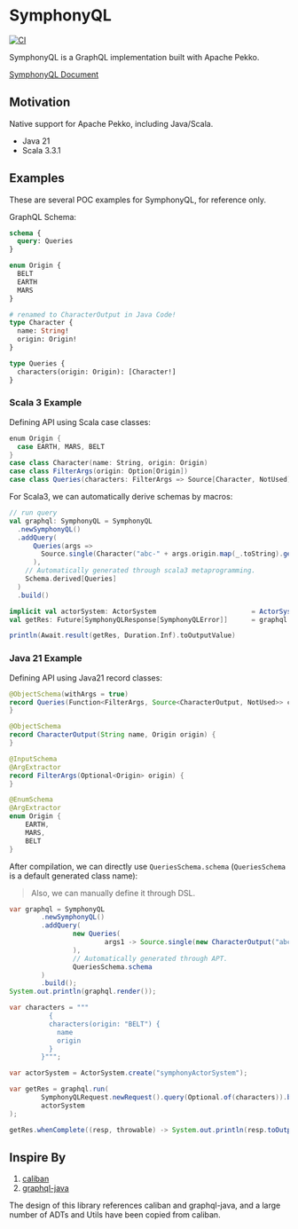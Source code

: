 # SymphonyQL

[![CI][Badge-CI]][Link-CI]

[Badge-CI]: https://github.com/SymphonyQL/SymphonyQL/actions/workflows/ScalaCI.yml/badge.svg
[Link-CI]: https://github.com/SymphonyQL/SymphonyQL/actions

SymphonyQL is a GraphQL implementation built with Apache Pekko.

[SymphonyQL Document](https://SymphonyQL.github.io/SymphonyQL)

## Motivation

Native support for Apache Pekko, including Java/Scala.

- Java 21
- Scala 3.3.1

## Examples

These are several POC examples for SymphonyQL, for reference only.

GraphQL Schema:
```graphql
schema {
  query: Queries
}

enum Origin {
  BELT
  EARTH
  MARS
}

# renamed to CharacterOutput in Java Code!
type Character {
  name: String!
  origin: Origin!
}

type Queries {
  characters(origin: Origin): [Character!]
}
```

### Scala 3 Example

Defining API using Scala case classes:
```scala 3
enum Origin {
  case EARTH, MARS, BELT
}
case class Character(name: String, origin: Origin)
case class FilterArgs(origin: Option[Origin])
case class Queries(characters: FilterArgs => Source[Character, NotUsed])
```

For Scala3, we can automatically derive schemas by macros:
```scala 3
// run query
val graphql: SymphonyQL = SymphonyQL
  .newSymphonyQL()
  .addQuery(
      Queries(args =>
        Source.single(Character("abc-" + args.origin.map(_.toString).getOrElse(""), args.origin.getOrElse(Origin.BELT)))
      ),
    // Automatically generated through scala3 metaprogramming.
    Schema.derived[Queries]
  )
  .build()

implicit val actorSystem: ActorSystem                        = ActorSystem("symphonyActorSystem")
val getRes: Future[SymphonyQLResponse[SymphonyQLError]]      = graphql.runWith(SymphonyQLRequest(Some(characters)))

println(Await.result(getRes, Duration.Inf).toOutputValue)
```

### Java 21 Example

Defining API using Java21 record classes:
```java
@ObjectSchema(withArgs = true)
record Queries(Function<FilterArgs, Source<CharacterOutput, NotUsed>> characters) {
}

@ObjectSchema
record CharacterOutput(String name, Origin origin) {
}

@InputSchema
@ArgExtractor
record FilterArgs(Optional<Origin> origin) {
}

@EnumSchema
@ArgExtractor
enum Origin {
    EARTH,
    MARS,
    BELT
}
```

After compilation, we can directly use `QueriesSchema.schema` (`QueriesSchema` is a default generated class name):
> Also, we can manually define it through DSL.
```java
var graphql = SymphonyQL
        .newSymphonyQL()
        .addQuery(
                new Queries(
                        args1 -> Source.single(new CharacterOutput("abc-" + args1.origin().map(Enum::toString).get(), args1.origin().get()))
                ),
                // Automatically generated through APT.
                QueriesSchema.schema
        )
        .build();
System.out.println(graphql.render());

var characters = """
          {
          characters(origin: "BELT") {
            name
            origin
          }
        }""";

var actorSystem = ActorSystem.create("symphonyActorSystem");

var getRes = graphql.run(
        SymphonyQLRequest.newRequest().query(Optional.of(characters)).build(),
        actorSystem
);

getRes.whenComplete((resp, throwable) -> System.out.println(resp.toOutputValue()));
```

## Inspire By 

1. [caliban](https://github.com/ghostdogpr/caliban)
2. [graphql-java](https://github.com/graphql-java/graphql-java)

The design of this library references caliban and graphql-java, and a large number of ADTs and Utils have been copied from caliban.
